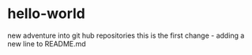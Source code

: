# hello-world
new adventure into git hub repositories
this is the first change - adding a new line to README.md
